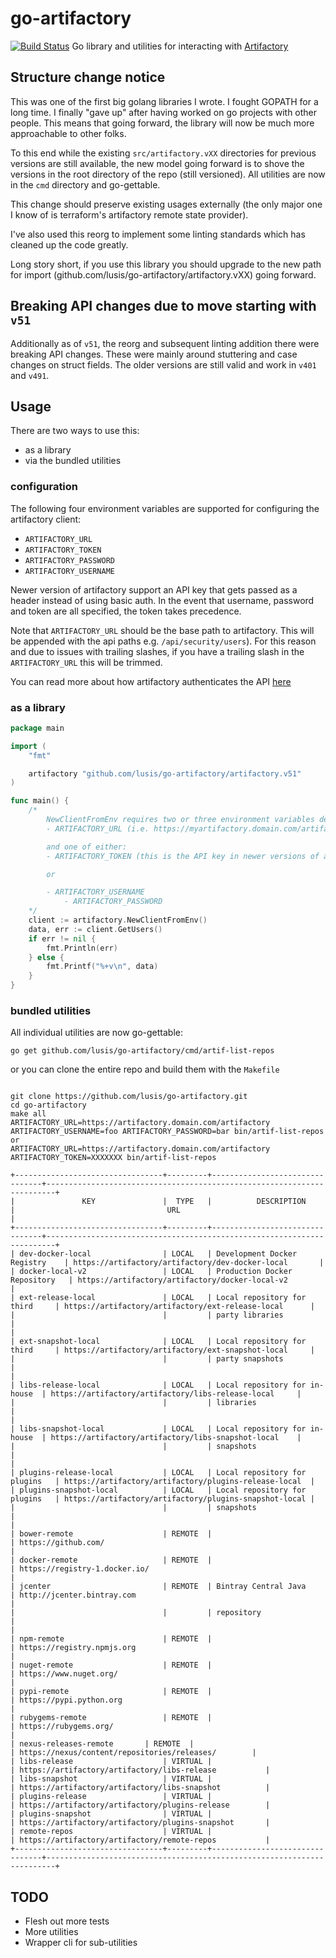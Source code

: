 # go-artifactory
[![Build Status](https://travis-ci.org/lusis/go-artifactory.svg?branch=master)](https://travis-ci.org/lusis/go-artifactory)
Go library and utilities for interacting with [Artifactory](http://jfrog.com)

## Structure change notice
This was one of the first big golang libraries I wrote. I fought GOPATH for a long time. I finally "gave up" after having worked on go projects with other people.
This means that going forward, the library will now be much more approachable to other folks. 

To this end while the existing `src/artifactory.vXX` directories for previous versions are still available, the new model going forward is to shove the versions in the root directory of the repo (still versioned).
All utilities are now in the `cmd` directory and go-gettable.

This change should preserve existing usages externally (the only major one I know of is terraform's artifactory remote state provider).

I've also used this reorg to implement some linting standards which has cleaned up the code greatly.

Long story short, if you use this library you should upgrade to the new path for import (github.com/lusis/go-artifactory/artifactory.vXX) going forward.

## Breaking API changes due to move starting with `v51`
Additionally as of `v51`, the reorg and subsequent linting addition there were breaking API changes. These were mainly around stuttering and case changes on struct fields. The older versions are still valid and work in `v401` and `v491`.

## Usage
There are two ways to use this:
- as a library
- via the bundled utilities

### configuration
The following four environment variables are supported for configuring the artifactory client:

- `ARTIFACTORY_URL`
- `ARTIFACTORY_TOKEN`
- `ARTIFACTORY_PASSWORD`
- `ARTIFACTORY_USERNAME`

Newer version of artifactory support an API key that gets passed as a header instead of using basic auth. In the event that username, password and token are all specified, the token takes precedence.

Note that `ARTIFACTORY_URL` should be the base path to artifactory. This will be appended with the api paths e.g. `/api/security/users`). For this reason and due to issues with trailing slashes, if you have a trailing slash in the `ARTIFACTORY_URL` this will be trimmed.

You can read more about how artifactory authenticates the API [here](https://www.jfrog.com/confluence/display/RTF/Artifactory+REST+API)

### as a library
```go
package main

import (
	"fmt"

	artifactory "github.com/lusis/go-artifactory/artifactory.v51"
)

func main() {
	/*
		NewClientFromEnv requires two or three environment variables depending:
		- ARTIFACTORY_URL (i.e. https://myartifactory.domain.com/artifactory)

		and one of either:
		- ARTIFACTORY_TOKEN (this is the API key in newer versions of artifactory)

		or

		- ARTIFACTORY_USERNAME
    		- ARTIFACTORY_PASSWORD
	*/
	client := artifactory.NewClientFromEnv()
	data, err := client.GetUsers()
	if err != nil {
		fmt.Println(err)
	} else {
		fmt.Printf("%+v\n", data)
	}
}
```

### bundled utilities
All individual utilities are now go-gettable:

```
go get github.com/lusis/go-artifactory/cmd/artif-list-repos
```

or you can clone the entire repo and build them with the `Makefile`
```

git clone https://github.com/lusis/go-artifactory.git
cd go-artifactory
make all
ARTIFACTORY_URL=https://artifactory.domain.com/artifactory ARTIFACTORY_USERNAME=foo ARTIFACTORY_PASSWORD=bar bin/artif-list-repos
or
ARTIFACTORY_URL=https://artifactory.domain.com/artifactory ARTIFACTORY_TOKEN=XXXXXXX bin/artif-list-repos
```

```
+---------------------------------+---------+--------------------------------+------------------------------------------------------------------------+
|               KEY               |  TYPE   |          DESCRIPTION           |                                  URL                                   |
+---------------------------------+---------+--------------------------------+------------------------------------------------------------------------+
| dev-docker-local                | LOCAL   | Development Docker Registry    | https://artifactory/artifactory/dev-docker-local       |
| docker-local-v2                 | LOCAL   | Production Docker Repository   | https://artifactory/artifactory/docker-local-v2        |
| ext-release-local               | LOCAL   | Local repository for third     | https://artifactory/artifactory/ext-release-local      |
|                                 |         | party libraries                |                                                                        |
| ext-snapshot-local              | LOCAL   | Local repository for third     | https://artifactory/artifactory/ext-snapshot-local     |
|                                 |         | party snapshots                |                                                                        |
| libs-release-local              | LOCAL   | Local repository for in-house  | https://artifactory/artifactory/libs-release-local     |
|                                 |         | libraries                      |                                                                        |
| libs-snapshot-local             | LOCAL   | Local repository for in-house  | https://artifactory/artifactory/libs-snapshot-local    |
|                                 |         | snapshots                      |                                                                        |
| plugins-release-local           | LOCAL   | Local repository for plugins   | https://artifactory/artifactory/plugins-release-local  |
| plugins-snapshot-local          | LOCAL   | Local repository for plugins   | https://artifactory/artifactory/plugins-snapshot-local |
|                                 |         | snapshots                      |                                                                        |
| bower-remote                    | REMOTE  |                                | https://github.com/                                                    |
| docker-remote                   | REMOTE  |                                | https://registry-1.docker.io/                                          |
| jcenter                         | REMOTE  | Bintray Central Java           | http://jcenter.bintray.com                                             |
|                                 |         | repository                     |                                                                        |
| npm-remote                      | REMOTE  |                                | https://registry.npmjs.org                                             |
| nuget-remote                    | REMOTE  |                                | https://www.nuget.org/                                                 |
| pypi-remote                     | REMOTE  |                                | https://pypi.python.org                                                |
| rubygems-remote                 | REMOTE  |                                | https://rubygems.org/                                                  |
| nexus-releases-remote 	  | REMOTE  |                                | https://nexus/content/repositories/releases/        |
| libs-release                    | VIRTUAL |                                | https://artifactory/artifactory/libs-release           |
| libs-snapshot                   | VIRTUAL |                                | https://artifactory/artifactory/libs-snapshot          |
| plugins-release                 | VIRTUAL |                                | https://artifactory/artifactory/plugins-release        |
| plugins-snapshot                | VIRTUAL |                                | https://artifactory/artifactory/plugins-snapshot       |
| remote-repos                    | VIRTUAL |                                | https://artifactory/artifactory/remote-repos           |
+---------------------------------+---------+--------------------------------+------------------------------------------------------------------------+
```

## TODO
- Flesh out more tests
- More utilities
- Wrapper cli for sub-utilities

